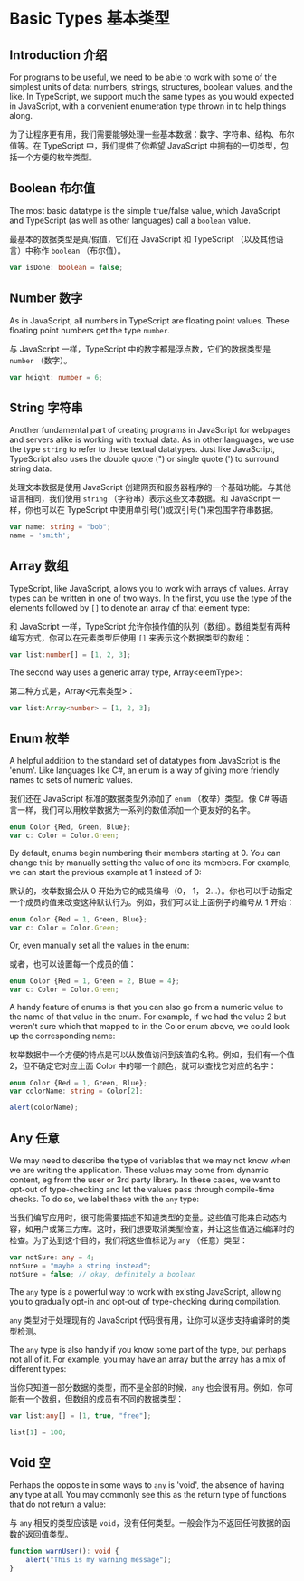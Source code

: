 Basic Types 基本类型
====

Introduction 介绍
----

For programs to be useful, we need to be able to work with some of the simplest units of data: numbers, strings, structures, boolean values, and the like. In TypeScript, we support much the same types as you would expected in JavaScript, with a convenient enumeration type thrown in to help things along.

为了让程序更有用，我们需要能够处理一些基本数据：数字、字符串、结构、布尔值等。在 TypeScript 中，我们提供了你希望 JavaScript 中拥有的一切类型，包括一个方便的枚举类型。

Boolean 布尔值
----

The most basic datatype is the simple true/false value, which JavaScript and TypeScript (as well as other languages) call a `boolean` value.

最基本的数据类型是真/假值，它们在 JavaScript 和 TypeScript （以及其他语言）中称作 `boolean` （布尔值）。

```ts
var isDone: boolean = false;
```

Number 数字
----

As in JavaScript, all numbers in TypeScript are floating point values. These floating point numbers get the type `number`.

与 JavaScript 一样，TypeScript 中的数字都是浮点数，它们的数据类型是 `number` （数字）。

```ts
var height: number = 6;
```

String 字符串
----

Another fundamental part of creating programs in JavaScript for webpages and servers alike is working with textual data. As in other languages, we use the type `string` to refer to these textual datatypes. Just like JavaScript, TypeScript also uses the double quote (") or single quote (') to surround string data.

处理文本数据是使用 JavaScript 创建网页和服务器程序的一个基础功能。与其他语言相同，我们使用 `string` （字符串）表示这些文本数据。和 JavaScript 一样，你也可以在 TypeScript 中使用单引号(')或双引号(")来包围字符串数据。

```ts
var name: string = "bob";
name = 'smith';
```

Array 数组
----

TypeScript, like JavaScript, allows you to work with arrays of values. Array types can be written in one of two ways. In the first, you use the type of the elements followed by `[]` to denote an array of that element type:

和 JavaScript 一样，TypeScript 允许你操作值的队列（数组）。数组类型有两种编写方式，你可以在元素类型后使用 `[]` 来表示这个数据类型的数组：

```ts
var list:number[] = [1, 2, 3];
```

The second way uses a generic array type, Array\<elemType>:

第二种方式是，Array\<元素类型>：

```ts
var list:Array<number> = [1, 2, 3];
```

Enum 枚举
----

A helpful addition to the standard set of datatypes from JavaScript is the 'enum'. Like languages like C#, an enum is a way of giving more friendly names to sets of numeric values.

我们还在 JavaScript 标准的数据类型外添加了 `enum` （枚举）类型。像 C# 等语言一样，我们可以用枚举数据为一系列的数值添加一个更友好的名字。

```ts
enum Color {Red, Green, Blue};
var c: Color = Color.Green;
```

By default, enums begin numbering their members starting at 0. You can change this by manually setting the value of one its members. For example, we can start the previous example at 1 instead of 0:

默认的，枚举数据会从 0 开始为它的成员编号（0， 1， 2...）。你也可以手动指定一个成员的值来改变这种默认行为。例如，我们可以让上面例子的编号从 1 开始：

```ts
enum Color {Red = 1, Green, Blue};
var c: Color = Color.Green;
```

Or, even manually set all the values in the enum:

或者，也可以设置每一个成员的值：

```ts
enum Color {Red = 1, Green = 2, Blue = 4};
var c: Color = Color.Green;
```

A handy feature of enums is that you can also go from a numeric value to the name of that value in the enum. For example, if we had the value 2 but weren't sure which that mapped to in the Color enum above, we could look up the corresponding name:

枚举数据中一个方便的特点是可以从数值访问到该值的名称。例如，我们有一个值 2，但不确定它对应上面 Color 中的哪一个颜色，就可以查找它对应的名字：

```ts
enum Color {Red = 1, Green, Blue};
var colorName: string = Color[2];

alert(colorName);
```

Any 任意
----

We may need to describe the type of variables that we may not know when we are writing the application. These values may come from dynamic content, eg from the user or 3rd party library. In these cases, we want to opt-out of type-checking and let the values pass through compile-time checks. To do so, we label these with the `any` type:

当我们编写应用时，很可能需要描述不知道类型的变量。这些值可能来自动态内容，如用户或第三方库。这时，我们想要取消类型检查，并让这些值通过编译时的检查。为了达到这个目的，我们将这些值标记为 `any` （任意）类型：

```ts
var notSure: any = 4;
notSure = "maybe a string instead";
notSure = false; // okay, definitely a boolean
```

The `any` type is a powerful way to work with existing JavaScript, allowing you to gradually opt-in and opt-out of type-checking during compilation.

`any` 类型对于处理现有的 JavaScript 代码很有用，让你可以逐步支持编译时的类型检测。

The `any` type is also handy if you know some part of the type, but perhaps not all of it. For example, you may have an array but the array has a mix of different types:

当你只知道一部分数据的类型，而不是全部的时候，`any` 也会很有用。例如，你可能有一个数组，但数组的成员有不同的数据类型：

```ts
var list:any[] = [1, true, "free"];

list[1] = 100;
```

Void 空
----

Perhaps the opposite in some ways to `any` is 'void', the absence of having any type at all. You may commonly see this as the return type of functions that do not return a value:

与 `any` 相反的类型应该是 `void`，没有任何类型。一般会作为不返回任何数据的函数的返回值类型。

```ts
function warnUser(): void {
    alert("This is my warning message");
}
```
